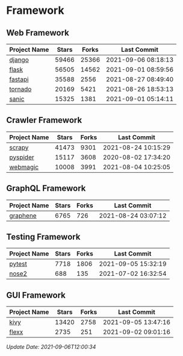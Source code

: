 # Framework

## Web Framework
| Project Name | Stars | Forks | Last Commit |
| ------------ | ----- | ----- | ----------- |
| [django](https://github.com/django/django) | 59466 | 25366 | 2021-09-06 08:18:13 |
| [flask](https://github.com/pallets/flask) | 56505 | 14562 | 2021-09-01 08:59:56 |
| [fastapi](https://github.com/tiangolo/fastapi) | 35588 | 2556 | 2021-08-27 08:49:40 |
| [tornado](https://github.com/tornadoweb/tornado) | 20169 | 5421 | 2021-08-26 18:53:13 |
| [sanic](https://github.com/sanic-org/sanic) | 15325 | 1381 | 2021-09-01 05:14:11 |

## Crawler Framework
| Project Name | Stars | Forks | Last Commit |
| ------------ | ----- | ----- | ----------- |
| [scrapy](https://github.com/scrapy/scrapy) | 41473 | 9301 | 2021-08-24 10:15:29 |
| [pyspider](https://github.com/binux/pyspider) | 15117 | 3608 | 2020-08-02 17:34:20 |
| [webmagic](https://github.com/code4craft/webmagic) | 10008 | 3991 | 2021-08-04 10:25:05 |

## GraphQL Framework
| Project Name | Stars | Forks | Last Commit |
| ------------ | ----- | ----- | ----------- |
| [graphene](https://github.com/graphql-python/graphene) | 6765 | 726 | 2021-08-24 03:07:12 |

## Testing Framework
| Project Name | Stars | Forks | Last Commit |
| ------------ | ----- | ----- | ----------- |
| [pytest](https://github.com/pytest-dev/pytest) | 7718 | 1806 | 2021-09-05 15:32:19 |
| [nose2](https://github.com/nose-devs/nose2) | 688 | 135 | 2021-07-02 16:32:54 |

## GUI Framework
| Project Name | Stars | Forks | Last Commit |
| ------------ | ----- | ----- | ----------- |
| [kivy](https://github.com/kivy/kivy) | 13420 | 2758 | 2021-09-05 13:47:16 |
| [flexx](https://github.com/flexxui/flexx) | 2735 | 251 | 2021-09-02 09:01:16 |

*Update Date: 2021-09-06T12:00:34*